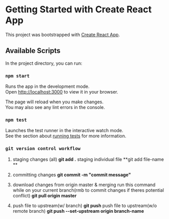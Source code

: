 # Getting Started with Create React App

This project was bootstrapped with [Create React App](https://github.com/facebook/create-react-app).

## Available Scripts

In the project directory, you can run:

### `npm start`

Runs the app in the development mode.\
Open [http://localhost:3000](http://localhost:3000) to view it in your browser.

The page will reload when you make changes.\
You may also see any lint errors in the console.

### `npm test`

Launches the test runner in the interactive watch mode.\
See the section about [running tests](https://facebook.github.io/create-react-app/docs/running-tests) for more information.


### `git version control workflow`

1. staging changes (all) 
**git add .** 
staging individual file 
**git add file-name **

2. committing changes 
**git commit -m "commit message"**

3. download changes from origin master & merging 
run this command while on your current branch(rmb to commit changes if theres potential conflict)
**git pull origin master**


4. push file to upstream(w/ branch) 
**git push**
push file to upstream(w/o remote branch) 
**git push --set-upstream origin branch-name**

